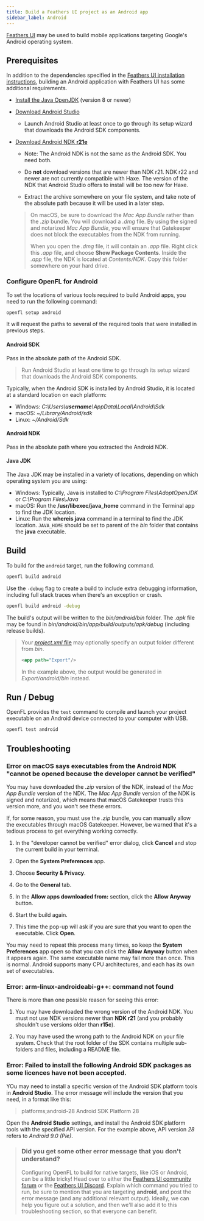 ```yaml
---
title: Build a Feathers UI project as an Android app
sidebar_label: Android
---
```


[Feathers UI](/) may be used to build mobile applications targeting Google's Android operating system.

## Prerequisites

In addition to the dependencies specified in the [Feathers UI installation instructions](./installation.md), building an Android application with Feathers UI has some additional requirements.

- [Install the Java OpenJDK](https://adoptopenjdk.net/) (version 8 or newer)

- [Download Android Studio](https://developer.android.com/studio)

  - Launch Android Studio at least once to go through its setup wizard that downloads the Android SDK components.

- [Download Android NDK **r21e**](https://developer.android.com/ndk/downloads/older_releases)

  - Note: The Android NDK is not the same as the Android SDK. You need both.

  - Do **not** download versions that are newer than NDK r21. NDK r22 and newer are not currently compatible with Haxe. The version of the NDK that Android Studio offers to install will be too new for Haxe.

  - Extract the archive somewhere on your file system, and take note of the absolute path because it will be used in a later step.

  > On macOS, be sure to download the _Mac App Bundle_ rather than the _.zip_ bundle. You will download a _.dmg_ file. By using the signed and notarized _Mac App Bundle_, you will ensure that Gatekeeper does not block the executables from the NDK from running.
  >
  > When you open the _.dmg_ file, it will contain an _.app_ file. Right click this _.app_ file, and choose **Show Package Contents**. Inside the _.app_ file, the NDK is located at _Contents/NDK_. Copy this folder somewhere on your hard drive.

### Configure OpenFL for Android

To set the locations of various tools required to build Android apps, you need to run the following command:

```haxe
openfl setup android
```

It will request the paths to several of the required tools that were installed in previous steps.

#### Android SDK

Pass in the absolute path of the Android SDK.

> Run Android Studio at least one time to go through its setup wizard that downloads the Android SDK components.

Typically, when the Android SDK is installed by Android Studio, it is located at a standard location on each platform:

- Windows: _C:\Users\\**username**\AppData\Local\Android\Sdk_
- macOS: _~/Library/Android/sdk_
- Linux: _~/Android/Sdk_

#### Android NDK

Pass in the absolute path where you extracted the Android NDK.

#### Java JDK

The Java JDK may be installed in a variety of locations, depending on which operating system you are using:

- Windows: Typically, Java is installed to _C:\Program Files\AdoptOpenJDK_ or _C:\Program Files\Java_
- macOS: Run the **/usr/libexec/java_home** command in the Terminal app to find the JDK location.
- Linux: Run the **whereis java** command in a terminal to find the JDK location. `JAVA_HOME` should be set to parent of the _bin_ folder that contains the **java** executable.

## Build

To build for the `android` target, run the following command.

```sh
openfl build android
```

Use the `-debug` flag to create a build to include extra debugging information, including full stack traces when there's an exception or crash.

```sh
openfl build android -debug
```

The build's output will be written to the _bin/android/bin_ folder. The _.apk_ file may be found in _bin/android/bin/app/build/outputs/apk/debug_ (including release builds).

> Your [_project.xml_ file](https://lime.software/docs/project-files/xml-format/) may optionally specify an output folder different from _bin_.
>
> ```xml
> <app path="Export"/>
> ```
>
> In the example above, the output would be generated in _Export/android/bin_ instead.

## Run / Debug

OpenFL provides the `test` command to compile and launch your project executable on an Android device connected to your computer with USB.

```sh
openfl test android
```

## Troubleshooting

### Error on macOS says executables from the Android NDK "cannot be opened because the developer cannot be verified"

You may have downloaded the _.zip_ version of the NDK, instead of the _Mac App Bundle_ version of the NDK. The _Mac App Bundle_ version of the NDK is signed and notarized, which means that macOS Gatekeeper trusts this version more, and you won't see these errors.

If, for some reason, you must use the _.zip_ bundle, you can manually allow the executables through macOS Gatekeeper. However, be warned that it's a tedious process to get everything working correctly.

1. In the "developer cannot be verified" error dialog, click **Cancel** and stop the current build in your terminal.

1. Open the **System Preferences** app.

1. Choose **Security & Privacy**.

1. Go to the **General** tab.

1. In the **Allow apps downloaded from:** section, click the **Allow Anyway** button.

1. Start the build again.

1. This time the pop-up will ask if you are sure that you want to open the executable. Click **Open**.

You may need to repeat this process many times, so keep the **System Preferences** app open so that you can click the **Allow Anyway** button when it appears again. The same executable name may fail more than once. This is normal. Android supports many CPU architectures, and each has its own set of executables.

### Error: arm-linux-androideabi-g++: command not found

There is more than one possible reason for seeing this error:

1. You may have downloaded the wrong version of the Android NDK. You must not use NDK versions newer than **NDK r21** (and you probably shouldn't use versions older than **r15c**).

1. You may have used the wrong path to the Android NDK on your file system. Check that the root folder of the SDK contains multiple sub-folders and files, including a README file.

### Error: Failed to install the following Android SDK packages as some licences have not been accepted.

YOu may need to install a specific version of the Android SDK platform tools in **Android Studio**. The error message will include the version that you need, in a format like this:

> platforms;android-28 Android SDK Platform 28

Open the **Android Studio** settings, and install the Android SDK platform tools with the specified API version. For the example above, API version _28_ refers to _Android 9.0 (Pie)_.

> ### Did you get some other error message that you don't understand?
>
> Configuring OpenFL to build for native targets, like iOS or Android, can be a little tricky! Head over to either the [Feathers UI community forum](https://community.feathersui.com/) or the [Feathers UI Discord](https://discord.feathersui.com/). Explain which command you tried to run, be sure to mention that you are targeting **android**, and post the error message (and any additional relevant output). Ideally, we can help you figure out a solution, and then we'll also add it to this troubleshooting section, so that everyone can benefit.
